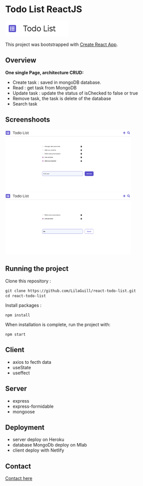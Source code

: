 <p align="center">
<h1>Todo List ReactJS</h1>
  <img width="200" height="50" src="https://github.com/LilaGuill/react-todo-list/blob/master/public/logo.png">
</p>

This project was bootstrapped with [Create React App](https://github.com/facebook/create-react-app).

## Overview

**One single Page, architecture CRUD:**

- Create task : saved in mongoDB database.
- Read : get task from MongoDB
- Update task : update the status of isChecked to false or true
- Remove task, the task is delete of the database
- Search task

## Screenshoots

<p>
  <img width="400"  src="https://github.com/LilaGuill/react-todo-list/blob/master/public/screen1.png" alt="capture-1">

  <img width="400" src="https://github.com/LilaGuill/react-todo-list/blob/master/public/screen2.png">
  <p>

## Running the project

Clone this repository :

```
git clone https://github.com/LilaGuill/react-todo-list.git
cd react-todo-list
```

Install packages :

```
npm install
```

When installation is complete, run the project with:

```
npm start
```

## Client

- axios to fecth data
- useState
- useffect

## Server

- express
- express-formidable
- mongoose

## Deployment

- server deploy on Heroku
- database MongoDb deploy on Mlab
- client deploy with Netlify

## Contact

<a href="https://www.linkedin.com/in/lila-guillermic-66542476/">Contact here</a>
